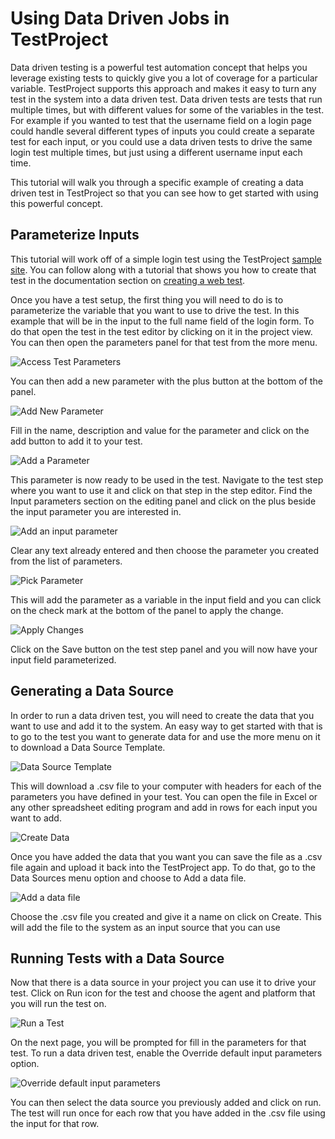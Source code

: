 # Using Data Driven Jobs in TestProject

Data driven testing is a powerful test automation concept that helps you leverage existing tests to quickly give you a lot of coverage for a particular variable. TestProject supports this approach and makes it easy to turn any test in the system into a data driven test. Data driven tests are tests that run multiple times, but with different values for some of the variables in the test. For example if you wanted to test that the username field on a login page could handle several different types of inputs you could create a separate test for each input, or you could use a data driven tests to drive the same login test multiple times, but just using a different username input each time. 

This tutorial will walk you through a specific example of creating a data driven test in TestProject so that you can see how to get started with using this powerful concept. 

## Parameterize Inputs

This tutorial will work off of a simple login test using the TestProject [sample site](https://example.testproject.io/web/). You can follow along with a tutorial that shows you how to create that test in the documentation section on [creating a web test](../using-the-smart-test-recorder/web-testing/creating-a-web-test-using-the-testproject-recorder.md).

Once you have a test setup, the first thing you will need to do is to parameterize the variable that you want to use to drive the test. In this example that will be in the input to the full name field of the login form. To do that open the test in the test editor by clicking on it in the project view. You can then open the parameters panel for that test from the more menu.

![Access Test Parameters](../.gitbook/assets/image%20%2824%29.png)

You can then add a new parameter with the plus button at the bottom of the panel.

![Add New Parameter](../.gitbook/assets/image%20%2813%29.png)

Fill in the name, description and value for the parameter and click on the add button to add it to your test.

![Add a Parameter](../.gitbook/assets/image%20%2810%29.png)

This parameter is now ready to be used in the test. Navigate to the test step where you want to use it and click on that step in the step editor. Find the Input parameters section on the editing panel and click on the plus beside the input parameter you are interested in.

![Add an input parameter](../.gitbook/assets/image%20%283%29.png)

Clear any text already entered and then choose the parameter you created from the list of parameters.

![Pick Parameter](../.gitbook/assets/image%20%284%29.png)

This will add the parameter as a variable in the input field and you can click on the check mark at the bottom of the panel to apply the change. 

![Apply Changes](../.gitbook/assets/image%20%2817%29.png)

Click on the Save button on the test step panel and you will now have your input field parameterized.

## Generating a Data Source

In order to run a data driven test, you will need to create the data that you want to use and add it to the system. An easy way to get started with that is to go to the test you want to generate data for and use the more menu on it to download a Data Source Template.

![Data Source Template](../.gitbook/assets/image%20%2835%29.png)

This will download a .csv file to your computer with headers for each of the parameters you have defined in your test. You can open the file in Excel or any other spreadsheet editing program and add in rows for each input you want to add.

![Create Data](../.gitbook/assets/image%20%2814%29.png)

Once you have added the data that you want you can save the file as a .csv file again and upload it back into the TestProject app. To do that, go to the Data Sources menu option and choose to Add a data file.

![Add a data file](../.gitbook/assets/image%20%2822%29.png)

Choose the .csv file you created and give it a name on click on Create. This will add the file to the system as an input source that you can use

## Running Tests with a Data Source

Now that there is a data source in your project you can use it to drive your test. Click on Run icon for the test and choose the agent and platform that you will run the test on.

![Run a Test](../.gitbook/assets/image%20%2818%29.png)

On the next page, you will be prompted for fill in the parameters for that test. To run a data driven test, enable the Override default input parameters option.

![Override default input parameters](../.gitbook/assets/image%20%286%29.png)

You can then select the data source you previously added and click on run.  The test will run once for each row that you have added in the .csv file using the input for that row.

